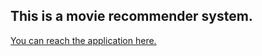 ## This is a movie recommender system.

[You can reach the application here.](https://kunwarhemkireet-movie-recommendation-system-main-4ctd2w.streamlit.app/) 
